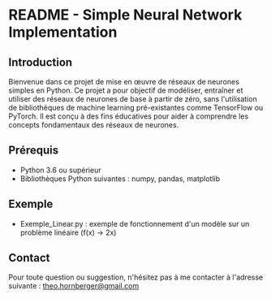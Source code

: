 # README - Simple Neural Network Implementation

## Introduction

Bienvenue dans ce projet de mise en œuvre de réseaux de neurones simples en Python. Ce projet a pour objectif de modéliser, entraîner et utiliser des réseaux de neurones de base à partir de zéro, sans l'utilisation de bibliothèques de machine learning pré-existantes comme TensorFlow ou PyTorch. Il est conçu à des fins éducatives pour aider à comprendre les concepts fondamentaux des réseaux de neurones.

## Prérequis

- Python 3.6 ou supérieur
- Bibliothèques Python suivantes : numpy, pandas, matplotlib

## Exemple

- Exemple_Linear.py : exemple de fonctionnement d'un modèle sur un problème linéaire (f(x) -> 2x)

## Contact

Pour toute question ou suggestion, n'hésitez pas à me contacter à l'adresse suivante : [theo.hornberger@gmail.com](mailto:theo.hornberger@gmail.com)
